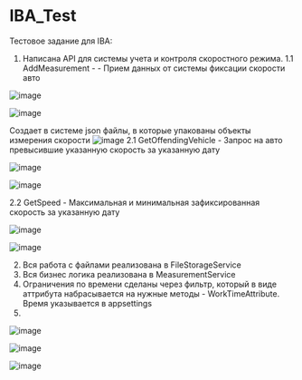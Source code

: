 # IBA_Test

Тестовое задание для IBA:

1. Написана API для системы учета и контроля скоростного режима.
  1.1 AddMeasurement - - Прием данных от системы фиксации скорости авто
	
![image](https://user-images.githubusercontent.com/66179442/124829476-5aad1580-df81-11eb-8b80-a5cf3c892ed4.png)

![image](https://user-images.githubusercontent.com/66179442/124829526-6993c800-df81-11eb-86cf-c9ccac544aa5.png)

Создает в системе json файлы, в которые упакованы объекты измерения скорости ![image](https://user-images.githubusercontent.com/66179442/124829735-ae1f6380-df81-11eb-9621-ce0bbd3b00c8.png)
  2.1 GetOffendingVehicle - Запрос на авто превысившие указанную скорость за указанную дату
	
  ![image](https://user-images.githubusercontent.com/66179442/124829971-f5a5ef80-df81-11eb-879c-98c55ea0aab0.png)
	
  ![image](https://user-images.githubusercontent.com/66179442/124830232-43225c80-df82-11eb-803f-d85cbe675bbb.png)
	
  2.2 GetSpeed - Максимальная и минимальная зафиксированная скорость за указанную дату
	
  ![image](https://user-images.githubusercontent.com/66179442/124830467-9694aa80-df82-11eb-8021-16a3b3fc3bcc.png)
	
![image](https://user-images.githubusercontent.com/66179442/124830484-9eece580-df82-11eb-8722-5bd4c560daf8.png)

2. Вся работа с файлами реализована в FileStorageService
3. Вся бизнес логика реализована в MeasurementService
4. Ограничения по времени сделаны через фильтр, который в виде аттрибута набрасывается на нужные методы - WorkTimeAttribute. Время указывается в  appsettings
5. 
  ![image](https://user-images.githubusercontent.com/66179442/124830899-33574800-df83-11eb-9d69-7ddea62b9223.png)
	
![image](https://user-images.githubusercontent.com/66179442/124830919-394d2900-df83-11eb-9028-0ffd7c1cde71.png)

![image](https://user-images.githubusercontent.com/66179442/124830936-3f430a00-df83-11eb-8e42-0a8b30d94f56.png)
